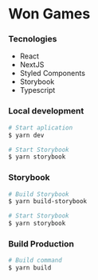 # Won Games

### Tecnologies
- React
- NextJS
- Styled Components
- Storybook
- Typescript

### Local development
```bash
# Start aplication
$ yarn dev

# Start Storybook
$ yarn storybook
```
### Storybook
```bash
# Build Storybook
$ yarn build-storybook

# Start Storybook
$ yarn storybook
```
### Build Production
```bash
# Build command
$ yarn build
```